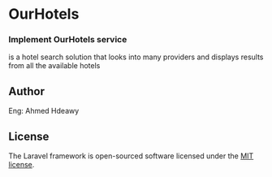 # OurHotels

### Implement OurHotels service

 is a hotel search solution that looks into many providers and displays results from all the available hotels

## Author
Eng: Ahmed Hdeawy

## License

The Laravel framework is open-sourced software licensed under the [MIT license](https://opensource.org/licenses/MIT).
